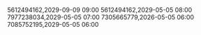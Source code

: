 5612494162,2029-09-09 09:00
5612494162,2029-05-05 08:00
7977238034,2029-05-05 07:00
7305665779,2026-05-05 06:00
7085752195,2029-05-05 06:00
